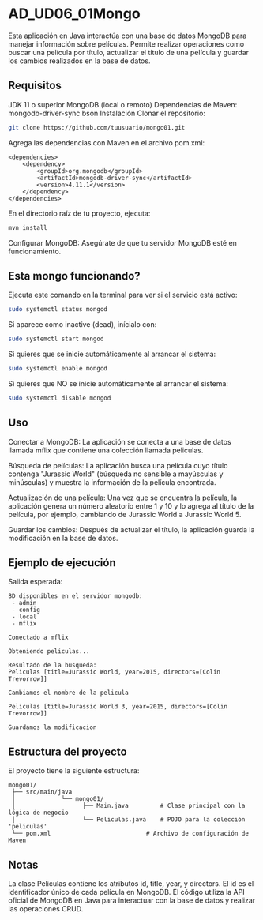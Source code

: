 # AD_UD06_01Mongo

Esta aplicación en Java interactúa con una base de datos MongoDB para manejar información sobre películas. Permite realizar operaciones como buscar una película por título, actualizar el título de una película y guardar los cambios realizados en la base de datos.

## Requisitos

JDK 11 o superior
MongoDB (local o remoto)
Dependencias de Maven:
mongodb-driver-sync
bson
Instalación
Clonar el repositorio:

```bash
git clone https://github.com/tuusuario/mongo01.git
```

Agrega las dependencias con Maven en el archivo pom.xml: 

```
<dependencies>
	<dependency>
 		<groupId>org.mongodb</groupId>
 		<artifactId>mongodb-driver-sync</artifactId>
 		<version>4.11.1</version>
	</dependency>
</dependencies>
```

En el directorio raíz de tu proyecto, ejecuta:

```bash
mvn install
```

Configurar MongoDB: Asegúrate de que tu servidor MongoDB esté en funcionamiento. 

## Esta mongo funcionando?

Ejecuta este comando en la terminal para ver si el servicio está activo:

```bash
sudo systemctl status mongod
```
Si aparece como inactive (dead), inícialo con:

```bash
sudo systemctl start mongod
```

Si quieres que se inicie automáticamente al arrancar el sistema:

```bash
sudo systemctl enable mongod
```

Si quieres que NO se inicie automáticamente al arrancar el sistema:

```bash
sudo systemctl disable mongod
```

## Uso

Conectar a MongoDB: La aplicación se conecta a una base de datos llamada mflix que contiene una colección llamada peliculas.

Búsqueda de películas: La aplicación busca una película cuyo título contenga "Jurassic World" (búsqueda no sensible a mayúsculas y minúsculas) y muestra la información de la película encontrada.

Actualización de una película: Una vez que se encuentra la película, la aplicación genera un número aleatorio entre 1 y 10 y lo agrega al título de la película, por ejemplo, cambiando de Jurassic World a Jurassic World 5.

Guardar los cambios: Después de actualizar el título, la aplicación guarda la modificación en la base de datos.

## Ejemplo de ejecución

Salida esperada:

```
BD disponibles en el servidor mongodb:
 - admin
 - config
 - local
 - mflix

Conectado a mflix

Obteniendo peliculas...

Resultado de la busqueda: 
Peliculas [title=Jurassic World, year=2015, directors=[Colin Trevorrow]]

Cambiamos el nombre de la pelicula

Peliculas [title=Jurassic World 3, year=2015, directors=[Colin Trevorrow]]

Guardamos la modificacion
```

## Estructura del proyecto

El proyecto tiene la siguiente estructura:

```
mongo01/
 ├── src/main/java
 │             └── mongo01/
 │                   ├── Main.java         # Clase principal con la lógica de negocio
 │                   └── Peliculas.java    # POJO para la colección 'peliculas'
 └── pom.xml                  		   # Archivo de configuración de Maven
```

## Notas
La clase Peliculas contiene los atributos id, title, year, y directors. El id es el identificador único de cada película en MongoDB.
El código utiliza la API oficial de MongoDB en Java para interactuar con la base de datos y realizar las operaciones CRUD.